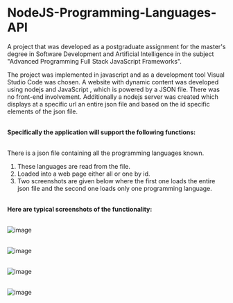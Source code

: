# NodeJS-Programming-Languages-API

A project that was developed as a postgraduate assignment for the master's degree in Software Development and Artificial Intelligence in the subject "Advanced Programming Full Stack JavaScript Frameworks".

The project was implemented in javascript and as a development tool Visual Studio Code was chosen. A website with dynamic content was developed using nodejs and JavaScript , which is powered by a JSON file. There was no front-end involvement. Additionally a nodejs server was created which displays at a specific url an entire json file and based on the id specific elements of the json file. </br> </br>

<b>Specifically the application will support the following functions: </b> </br> </br>

There is a json file containing all the programming languages known.

1.  These languages are read from the file.
2.  Loaded into a web page either all or one by id.
3.  Two screenshots are given below where the first one loads the entire json file and the second one loads only one programming language.  </br> </br>

<b>Here are typical screenshots of the functionality:  </b> </br> </br>

![image](https://github.com/user-attachments/assets/b4708ddc-e7a8-43cd-b306-4c2f2090ed97) </br> </br>

![image](https://github.com/user-attachments/assets/1c453de3-b9e6-41ba-bace-41245da9c3f2) </br> </br>

![image](https://github.com/user-attachments/assets/09e1243b-5de2-480b-9e32-7b25c044be56) </br> </br>

![image](https://github.com/user-attachments/assets/b3dae3bb-5f6d-401c-a201-55d6e73018e3) 




